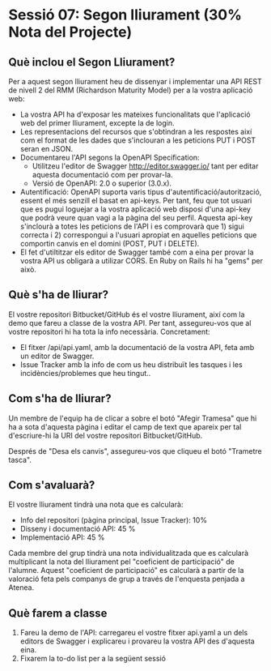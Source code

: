 # Sessió 07: Segon lliurament (30% Nota del Projecte)

## Què inclou el Segon Lliurament?

Per a aquest segon lliurament heu de dissenyar i implementar una API REST de nivell 2 del RMM (Richardson Maturity Model) per a la vostra aplicació web:

* La vostra API ha d'exposar les mateixes funcionalitats que l'aplicació web del primer lliurament, excepte la de login.
* Les representacions del recursos que s'obtindran a les respostes així com el format de les dades que s'inclouran a les peticions PUT i POST seran en JSON.
* Documentareu l'API segons la OpenAPI Specification:
    * Utilitzeu l'editor de Swagger http://editor.swagger.io/ tant per editar aquesta documentació com per provar-la. 
    * Versió de OpenAPI: 2.0 o superior (3.0.x).
* Autentificació: OpenAPI suporta varis tipus d'autentificació/autorització, essent el més senzill el basat en api-keys. Per tant, feu que tot usuari que es pugui loguejar a la vostra aplicació web disposi d'una api-key que podrà veure quan vagi a la pàgina del seu perfil. Aquesta api-key s'inclourà a totes les peticions de l'API i es comprovarà que 1) sigui correcta i 2) correspongui a l'usuari apropiat en aquelles peticions que comportin canvis en el domini (POST, PUT i DELETE).
* El fet d'utiltitzar els editor de Swagger també com a eina per provar la vostra API us obligarà a utilizar CORS. En Ruby on Rails hi ha "gems" per això.

## Què s'ha de lliurar?

El vostre repositori Bitbucket/GitHub és el vostre lliurament, així com la demo que fareu a classe de la vostra API. Per tant, assegureu-vos que al vostre repositori hi ha tota la info necessària. Concretament:

* El fitxer /api/api.yaml, amb la documentació de la vostra API, feta amb un editor de Swagger.
* Issue Tracker amb la info de com us heu distribuït les tasques i les incidències/problemes que heu tingut..

## Com s'ha de lliurar?

Un membre de l'equip ha de clicar a sobre el botó "Afegir Tramesa" que hi ha a sota d'aquesta pàgina i editar el camp de text que apareix per tal d'escriure-hi la URI del vostre repositori Bitbucket/GitHub. 

Després de "Desa els canvis", assegureu-vos que cliqueu el botó "Trametre tasca".

## Com s'avaluarà?

El vostre lliurament tindrà una nota que es calcularà:

* Info del repositori (pàgina principal, Issue Tracker): 10%
* Disseny i documentació API: 45 %
* Implementació API: 45 %

Cada membre del grup tindrà una nota individualitzada que es calcularà multiplicant la nota del lliurament pel "coeficient de participació" de l'alumne. Aquest "coeficient de participació" es calcularà a partir de la valoració feta pels companys de grup a través de l'enquesta penjada a Atenea.

## Què farem a classe

1. Fareu la demo de l'API: carregareu el vostre fitxer api.yaml a un dels editors de Swagger i explicareu i provareu la vostra API des d'aquesta eina.
1. Fixarem la to-do list per a la següent sessió
